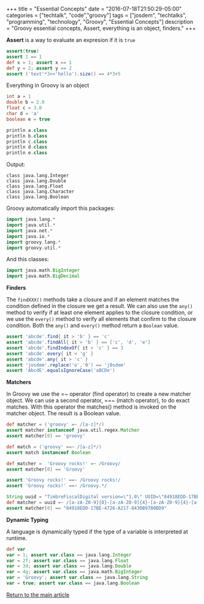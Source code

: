 +++
title = "Essential Concepts"
date = "2016-07-18T21:50:29-05:00"
categories = ["techtalk", "code","groovy"]
tags = ["josdem", "techtalks", "programming", "technology", "Groovy", "Essential Concepts"]
description = "Groovy essential concepts, Assert, everything is an object, finders."
+++

**Assert** is a way to evaluate an expresion if it is `true`

```groovy
assert(true)
assert 1 == 1
def x = 1; assert x == 1
def y = 2; assert y == 2
assert ('text'*3<<'hello').size() == 4*3+5
```

Everything in Groovy is an object

```groovy
int a = 1
double b = 2.0
float c = 3.0
char d = 'a'
boolean e = true

println a.class
println b.class
println c.class
println d.class
println e.class
```

Output:

```
class java.lang.Integer
class java.lang.Double
class java.lang.Float
class java.lang.Character
class java.lang.Boolean
```

Groovy automatically import this packages:

```groovy
import java.lang.*
import java.util.*
import java.net.*
import java.io.*
import groovy.lang.*
import groovy.util.*
```

And this classes:

```groovy
import java.math.BigInteger
import java.math.BigDecimal
```

**Finders**

The `findXXX()` methods take a closure and if an element matches the condition defined in the closure we get a result. We can also use the `any()` method to verify if at least one element applies to the closure condition, or we use the `every()` method to verify all elements that confirm to the closure condition. Both the `any()` and `every()` method return a `Boolean` value.

```groovy
assert 'abcde'.find{ it > 'b' } == 'c'
assert 'abcde'.findAll{ it > 'b' } == ['c', 'd', 'e']
assert 'abcde'.findIndexOf{ it > 'c' } == 3
assert 'abcde'.every{ it < 'g' }
assert 'abcde'.any{ it > 'c' }
assert 'josdem'.replace('o','0') == 'j0sdem'
assert 'AbcdE'.equalsIgnoreCase('aBCDe')
```

**Matchers**

In Groovy we use the =~ operator (find operator) to create a new matcher object. We can use a second operator, ==~ (match operator), to do exact matches. With this operator the matches() method is invoked on the matcher object. The result is a Boolean value.

```groovy
def matcher = ('groovy' =~ /[a-z]*/)
assert matcher instanceof java.util.regex.Matcher
assert matcher[0] == 'groovy'

def match = ('groovy' ==~ /[a-z]*/)
assert match instanceof Boolean

def matcher =  'Groovy rocks!' =~ /Groovy/
assert matcher[0] == 'Groovy'

assert 'Groovy rocks!' ==~ /Groovy rocks!/
assert 'Groovy rocks!' ==~ /Groovy.*/

String uuid = "TimbreFiscalDigital version=\"1.0\" UUID=\"84918EDD-17BE-4726-A217-8430B97B0BD9\" FechaTimbrado=\"2016-04-05T14:48:40\" selloCFD=\"Rgk8ofr4Ud35k2=\" selloSAT=\"z9DT2PLPg9Kg="
def matcher = uuid =~ /[a-zA-Z0-9]{8}-[a-zA-Z0-9]{4}-[a-zA-Z0-9]{4}-[a-zA-Z0-9]{4}-[a-zA-Z0-9]{12}/
assert matcher[0] == "84918EDD-17BE-4726-A217-8430B97B0BD9"
```

**Dynamic Typing**

A language is dynamically typed if the type of a variable is interpreted at runtime.

```groovy
def var
var = 1; assert var.class == java.lang.Integer
var = 2f; assert var.class == java.lang.Float
var = 3d; assert var.class == java.lang.Double
var = 4g; assert var.class == java.math.BigInteger
var = 'Groovy'; assert var.class == java.lang.String
var = true; assert var.class == java.lang.Boolean
```

[Return to the main article](/techtalk/groovy)
